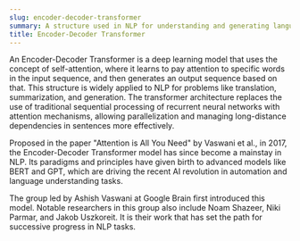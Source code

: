 ```yaml
---
slug: encoder-decoder-transformer
summary: A structure used in NLP for understanding and generating language by encoding input and decoding the output.
title: Encoder-Decoder Transformer
---
```


An Encoder-Decoder Transformer is a deep learning model that uses the concept of self-attention, where it learns to pay attention to specific words in the input sequence, and then generates an output sequence based on that. This structure is widely applied to NLP for problems like translation, summarization, and generation. The transformer architecture replaces the use of traditional sequential processing of recurrent neural networks with attention mechanisms, allowing parallelization and managing long-distance dependencies in sentences more effectively.

Proposed in the paper "Attention is All You Need" by Vaswani et al., in 2017, the Encoder-Decoder Transformer model has since become a mainstay in NLP. Its paradigms and principles have given birth to advanced models like BERT and GPT, which are driving the recent AI revolution in automation and language understanding tasks.

The group led by Ashish Vaswani at Google Brain first introduced this model. Notable researchers in this group also include Noam Shazeer, Niki Parmar, and Jakob Uszkoreit. It is their work that has set the path for successive progress in NLP tasks.